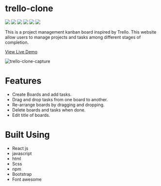 # trello-clone

<img src='https://img.shields.io/static/v1?label=&message=HTML&color=E34F26&style=for-the-badge&logo=HTML5&logoColor=white&logoWidth=&labelColor=&link='/> <img src='https://img.shields.io/static/v1?label=&message=SASS&color=CC6699&style=for-the-badge&logo=SASS&logoColor=white&logoWidth=&labelColor=&link=' /> <img src='https://img.shields.io/static/v1?label=&message=Javascript&color=F7DF1E&style=for-the-badge&logo=Javascript&logoColor=black&logoWidth=&labelColor=&link='/> <img src='https://img.shields.io/badge/react-61DAFB?style=for-the-badge&logo=REACT&logoColor=61DAFB&labelColor=black&color=black'/> <img src='https://img.shields.io/static/v1?label=&message=Bootstrap&color=white&style=for-the-badge&logo=BOOTSTRAP&logoColor=7952B3&logoWidth=&labelColor=&link='/> <img src='https://img.shields.io/static/v1?label=&message=fontAwesome&color=D3D3D3&style=for-the-badge&logo=fontAwesome&logoColor=528DD7&logoWidth=&labelColor=&link='/>



This is a project management kanban board inspired by Trello. This website allow users to manage projects and tasks among different stages of completion.

[View Live Demo](https://rushdaansari.github.io/trello-clone/)

![trello-clone-capture](https://github.com/RushdaAnsari/trello-clone/assets/108862236/10b8d1b4-3a7f-4cc1-bb7e-14c1fbe13a44)


# Features
- Create Boards and add tasks.
- Drag and drop tasks from one board to another.
- Re-arrange boards by dragging and dropping.
- Delete boards and tasks when done.
- Edit title of boards.

# Built Using 
- React js
- javascript
- html
- Scss
- npm
- Bootstrap 
- Font awesome




